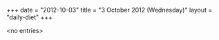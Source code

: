+++
date = "2012-10-03"
title = "3 October 2012 (Wednesday)"
layout = "daily-diet"
+++


\<no entries\>

